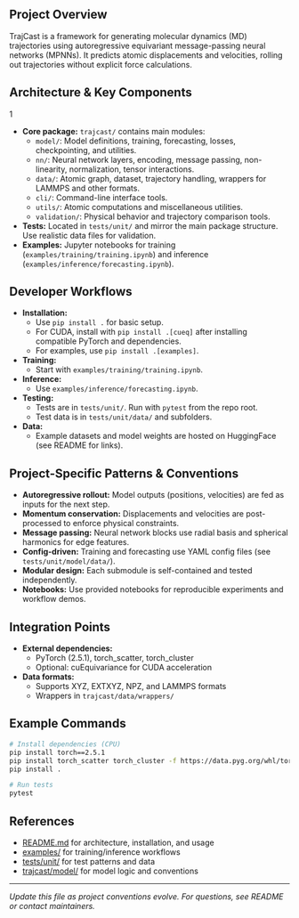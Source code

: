 ## Project Overview

TrajCast is a framework for generating molecular dynamics (MD) trajectories using autoregressive equivariant message-passing neural networks (MPNNs). It predicts atomic displacements and velocities, rolling out trajectories without explicit force calculations.

## Architecture & Key Components

1

- **Core package:** `trajcast/` contains main modules:
  - `model/`: Model definitions, training, forecasting, losses, checkpointing, and utilities.
  - `nn/`: Neural network layers, encoding, message passing, non-linearity, normalization, tensor interactions.
  - `data/`: Atomic graph, dataset, trajectory handling, wrappers for LAMMPS and other formats.
  - `cli/`: Command-line interface tools.
  - `utils/`: Atomic computations and miscellaneous utilities.
  - `validation/`: Physical behavior and trajectory comparison tools.
- **Tests:** Located in `tests/unit/` and mirror the main package structure. Use realistic data files for validation.
- **Examples:** Jupyter notebooks for training (`examples/training/training.ipynb`) and inference (`examples/inference/forecasting.ipynb`).

## Developer Workflows

- **Installation:**
  - Use `pip install .` for basic setup.
  - For CUDA, install with `pip install .[cueq]` after installing compatible PyTorch and dependencies.
  - For examples, use `pip install .[examples]`.
- **Training:**
  - Start with `examples/training/training.ipynb`.
- **Inference:**
  - Use `examples/inference/forecasting.ipynb`.
- **Testing:**
  - Tests are in `tests/unit/`. Run with `pytest` from the repo root.
  - Test data is in `tests/unit/data/` and subfolders.
- **Data:**
  - Example datasets and model weights are hosted on HuggingFace (see README for links).

## Project-Specific Patterns & Conventions

- **Autoregressive rollout:** Model outputs (positions, velocities) are fed as inputs for the next step.
- **Momentum conservation:** Displacements and velocities are post-processed to enforce physical constraints.
- **Message passing:** Neural network blocks use radial basis and spherical harmonics for edge features.
- **Config-driven:** Training and forecasting use YAML config files (see `tests/unit/model/data/`).
- **Modular design:** Each submodule is self-contained and tested independently.
- **Notebooks:** Use provided notebooks for reproducible experiments and workflow demos.

## Integration Points

- **External dependencies:**
  - PyTorch (2.5.1), torch_scatter, torch_cluster
  - Optional: cuEquivariance for CUDA acceleration
- **Data formats:**
  - Supports XYZ, EXTXYZ, NPZ, and LAMMPS formats
  - Wrappers in `trajcast/data/wrappers/`

## Example Commands

```sh
# Install dependencies (CPU)
pip install torch==2.5.1
pip install torch_scatter torch_cluster -f https://data.pyg.org/whl/torch-2.5.1+cpu.html
pip install .

# Run tests
pytest
```

## References

- [README.md](../README.md) for architecture, installation, and usage
- [examples/](../examples/) for training/inference workflows
- [tests/unit/](../tests/unit/) for test patterns and data
- [trajcast/model/](../trajcast/model/) for model logic and conventions

---

_Update this file as project conventions evolve. For questions, see README or contact maintainers._
